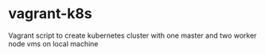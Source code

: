 # vagrant-k8s
Vagrant script to create kubernetes cluster with one master and two worker node vms on local machine
